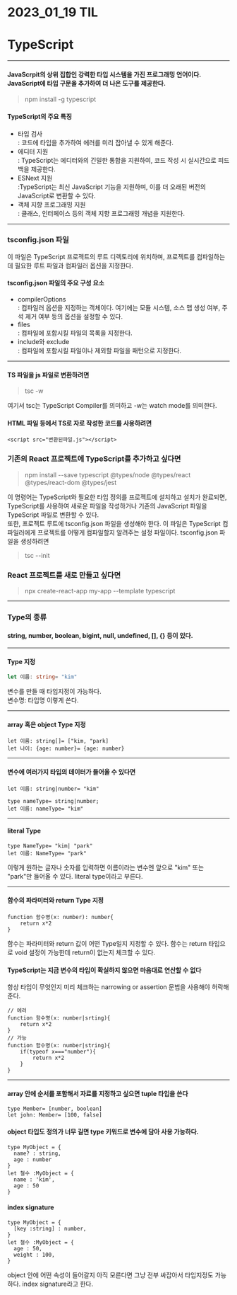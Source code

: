 # 2023_01_19 TIL

# TypeScript

---

#### JavaScrpit의 상위 집합인 강력한 타입 시스템을 가진 프로그래밍 언어이다. JavaScript에 타입 구문을 추가하여 더 나은 도구를 제공한다.

> npm install -g typescript

#### TypeScript의 주요 특징

- 타입 검사<br>: 코드에 타입을 추가하여 에러를 미리 잡아낼 수 있게 해준다.
- 에디터 지원<br>: TypeScript는 에디터와의 긴밀한 통합을 지원하여, 코드 작성 시 실시간으로 피드백을 제공한다.
- ESNext 지원<br>:TypeScript는 최신 JavaScript 기능을 지원하며, 이를 더 오래된 버전의 JavaScript로 변환할 수 있다.
- 객체 지향 프로그래밍 지원<br>: 클래스, 인터페이스 등의 객체 지향 프로그래밍 개념을 지원한다.

---

### tsconfig.json 파일

이 파일은 TypeScript 프로젝트의 루트 디렉토리에 위치하며, 프로젝트를 컴파일하는 데 필요한 루트 파일과 컴파일러 옵션을 지정한다.

#### tsconfig.json 파일의 주요 구성 요소

- compilerOptions<br>: 컴파일러 옵션을 지정하는 객체이다. 여기에는 모듈 시스템, 소스 맵 생성 여부, 주석 제거 여부 등의 옵션을 설정할 수 있다.
- files<br>: 컴파일에 포함시킬 파일의 목록을 지정한다.
- include와 exclude<br>: 컴파일에 포함시킬 파일이나 제외할 파일을 패턴으로 지정한다.

---

#### TS 파일을 js 파일로 변환하려면

> tsc -w

여기서 tsc는 TypeScript Compiler를 의미하고 -w는 watch mode를 의미한다.

#### HTML 파일 등에서 TS로 자로 작성한 코드를 사용하려면

```
<script src="변환된파일.js"></script>
```

### 기존의 React 프로젝트에 TypeScript를 추가하고 싶다면

> npm install --save typescript @types/node @types/react @types/react-dom @types/jest

이 명령어는 TypeScript와 필요한 타입 정의를 프로젝트에 설치하고 설치가 완료되면, TypeScript를 사용하여 새로운 파일을 작성하거나 기존의 JavaScript 파일을 TypeScript 파일로 변환할 수 있다.<br>
또한, 프로젝트 루트에 tsconfig.json 파일을 생성해야 한다. 이 파일은 TypeScript 컴파일러에게 프로젝트를 어떻게 컴파일할지 알려주는 설정 파일이다. tsconfig.json 파일을 생성하려면

> tsc --init

### React 프로젝트를 새로 만들고 싶다면

> npx create-react-app my-app --template typescript

---

### Type의 종류

#### string, number, boolean, bigint, null, undefined, [], {} 등이 있다.

---

#### Type 지정

```TypeScript
let 이름: string= "kim"
```

변수를 만들 때 타입지정이 가능하다.<br>
변수명: 타입명 이렇게 쓴다.

---

#### array 혹은 object Type 지정

```TS
let 이름: string[]= ["kim, "park]
let 나이: {age: number}= {age: number}
```

---

#### 변수에 여러가지 타입의 데이터가 들어올 수 있다면

```TS
let 이름: string|number= "kim"
```

```TS
type nameType= string|number;
let 이름: nameType= "kim"
```

---

#### literal Type

```TS
type NameType= "kim| "park"
let 이름: NameType= "park"
```

이렇게 원하는 글자나 숫자를 입력하면 이름이라는 변수엔 앞으로 "kim" 또는 "park"만 들어올 수 있다. literal type이라고 부른다.

---

#### 함수의 파라미터와 return Type 지정

```TS
function 함수명(x: number): number{
    return x*2
}
```

함수는 파라미터와 return 값이 어떤 Type일지 지정할 수 있다. 함수는 return 타입으로 void 설정이 가능한데 return이 없는지 체크할 수 있다.

#### TypeScript는 지금 변수의 타입이 확실하지 않으면 마음대로 연산할 수 없다

항상 타입이 무엇인지 미리 체크하는 narrowing or assertion 문법을 사용해야 허락해준다.

```TS
// 에러
function 함수명(x: number|srting){
    return x*2
}
// 가능
function 함수명(x: number|string){
    if(typeof x==="number"){
        return x*2
    }
}
```

---

#### array 안에 순서를 포함해서 자료를 지정하고 싶으면 tuple 타입을 쓴다

```TS
type Member= [number, boolean]
let john: Member= [100, false]
```

#### object 타입도 정의가 너무 길면 type 키워드로 변수에 담아 사용 가능하다.

```TS
type MyObject = {
  name? : string,
  age : number
}
let 철수 :MyObject = {
  name : 'kim',
  age : 50
}
```

#### index signature

```TS
type MyObject = {
  [key :string] : number,
}
let 철수 :MyObject = {
  age : 50,
  weight : 100,
}
```

object 안에 어떤 속성이 들어갈지 아직 모른다면 그냥 전부 싸잡아서 타입지정도 가능하다. index signature라고 한다.

